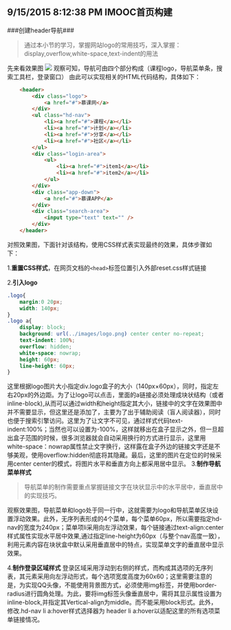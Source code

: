## 9/15/2015 8:12:38 PM IMOOC首页构建 ##

###创建header导航###
>通过本小节的学习，掌握网站logo的常用技巧，深入掌握：
>display,overflow,white-space,text-indent的用法

先来看效果图
<img src="http://ww4.sinaimg.cn/large/6d025b55gw1ew4e35wqapj214k01nq33.jpg" />
观察可知，导航可由四个部分构成（课程logo，导航菜单条，搜索工具栏，登录窗口）
由此可以实现相关的HTML代码结构，具体如下：
```HTML
	<header>
		<div class="logo">
			<a href="#">慕课网</a>
		</div>
		<ul class="hd-nav">
			<li><a href="#">课程</a></li>
			<li><a href="#">计划</a></li>
			<li><a href="#">分享</a></li>
			<li><a href="#">社区</a></li>
		</ul>
		<div class="login-area">
			<ul>
				<li><a href="#">item1</a></li>
				<li><a href="#">item2</a></li>
			</ul>
		</div>
		<div class="app-down">
			<a href="#">慕课APP</a>
		</div>
		<div class="search-area">
			<input type="text" text="" />
		</div>
	</header>
```
对照效果图，下面针对该结构，使用CSS样式表实现最终的效果，具体步骤如下：

1.**重置CSS样式**，在网页文档的`<head>`标签位置引入外部reset.css样式链接

2.**引入logo**
```css
.logo{
	margin:0 20px;
	width: 140px;
}
.logo a{
	display: block;
	background: url(../images/logo.png) center center no-repeat;
	text-indent: 100%;
	overflow: hidden;
	white-space: nowrap;
	height: 60px;
	line-height: 60px;
}
```
这里根据logo图片大小指定div.logo盒子的大小（140px×60px），同时，指定左右20px的外边距。为了让logo可以点击，里面的a链接必须处理成块状结构（或者inline-block),从而可以通过width和height指定其大小，链接中的文字在效果图中并不需要显示，但这里还是添加了，主要为了出于辅助阅读（盲人阅读器），同时也便于搜索引擎访问。这里为了让文字不可见，通过样式代码text-indent:100%；当然也可以设置为-100%，这样就移出在盒子显示之外，但一旦超出盒子范围的时候，很多浏览器就会自动采用换行的方式进行显示，这里用white-space：nowrap属性禁止文字换行，这样露在盒子外边的链接文字还是不够美观，使用overflow:hidden彻底将其隐藏。最后，这里的图片在定位的时候采用center center的模式，将图片水平和垂直方向上都采用居中显示。
3.**制作导航菜单样式**
>导航菜单的制作需要重点掌握链接文字在块状显示中的水平居中，垂直居中的实现技巧。

观察效果图，导航菜单和logo处于同一行中，这就需要为logo和导航菜单区块设置浮动效果。此外，无序列表形成的4个菜单，每个菜单60px，所以需要指定hd-nav的宽度为240px；菜单项li采用向左浮动效果，每个链接通过text-align:center样式属性实现水平居中效果,通过指定line-height为60px（与整个nav高度一致），利用元素内容在块状盒中默认采用垂直居中的特点，实现菜单文字的垂直居中显示效果。

4.**制作登录区域样式**
登录区域采用浮动到右侧的样式，而构成其选项的无序列表，其元素采用向左浮动形式，每个选项宽度高度为60x60；这里需要注意的是，为实现QQ头像，不能使用背景图方式，必须使用img标签，并使用border-radius进行圆角处理。为此，要将img标签头像垂直居中，需将其显示属性设置为inline-block,并指定其Vertical-align为middle。而不能采用block形式。此外，
修改.hd-nav li a:hover样式选择器为 header li a:hover以适配这里的所有选项菜单链接情况。
